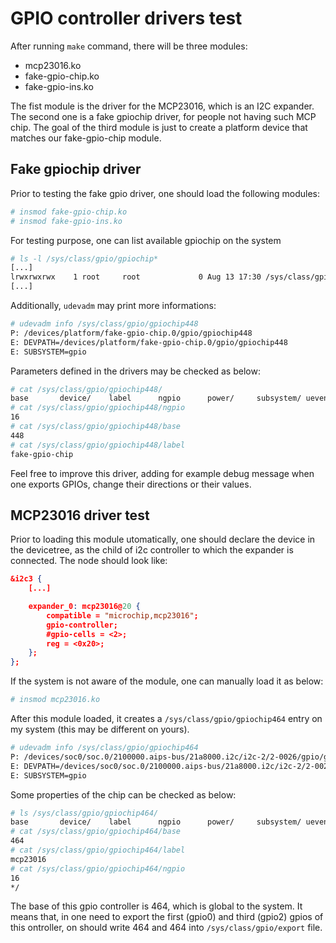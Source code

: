 # GPIO controller drivers test

After running `make` command, there will be three modules:

* mcp23016.ko
* fake-gpio-chip.ko
* fake-gpio-ins.ko

The fist module is the driver for the MCP23016, which is an I2C expander. The
second one is a fake gpiochip driver, for people not having such MCP chip.
The goal of the third module is just to create a platform device that matches
our fake-gpio-chip module.

## Fake gpiochip driver

Prior to testing the fake gpio driver, one should load the following modules:

```bash
# insmod fake-gpio-chip.ko
# insmod fake-gpio-ins.ko
```

For testing purpose, one can list available gpiochip on the system

```bash
# ls -l /sys/class/gpio/gpiochip*
[...]
lrwxrwxrwx    1 root     root             0 Aug 13 17:30 /sys/class/gpio/gpiochip448 -> ../../devices/platform/fake-gpio-chip.0/gpio/gpiochip448
[...]
```

Additionally, `udevadm` may print more informations:

```bash
# udevadm info /sys/class/gpio/gpiochip448
P: /devices/platform/fake-gpio-chip.0/gpio/gpiochip448
E: DEVPATH=/devices/platform/fake-gpio-chip.0/gpio/gpiochip448
E: SUBSYSTEM=gpio
```

Parameters defined in the drivers may be checked as below:

```bash
# cat /sys/class/gpio/gpiochip448/
base       device/    label      ngpio      power/     subsystem/ uevent
# cat /sys/class/gpio/gpiochip448/ngpio 
16
# cat /sys/class/gpio/gpiochip448/base 
448
# cat /sys/class/gpio/gpiochip448/label 
fake-gpio-chip
```

Feel free to improve this driver, adding for example debug message when one
exports GPIOs, change their directions or their values.


## MCP23016 driver test

Prior to loading this module utomatically, one should declare the device
in the devicetree, as the child of i2c controller to which the expander is
connected. The node should look like:

```json
&i2c3 {
    [...]

    expander_0: mcp23016@20 {
        compatible = "microchip,mcp23016";
        gpio-controller;
        #gpio-cells = <2>;
        reg = <0x20>;
    };
};
```
If the system is not aware of the module, one can manually load it as below:

```bash
# insmod mcp23016.ko
```

After this module loaded, it creates a `/sys/class/gpio/gpiochip464` entry
on my system (this may be different on yours).

```bash
# udevadm info /sys/class/gpio/gpiochip464
P: /devices/soc0/soc.0/2100000.aips-bus/21a8000.i2c/i2c-2/2-0026/gpio/gpiochip464
E: DEVPATH=/devices/soc0/soc.0/2100000.aips-bus/21a8000.i2c/i2c-2/2-0026/gpio/gpiochip464
E: SUBSYSTEM=gpio
```
Some properties of the chip can be checked as below:

```bash
# ls /sys/class/gpio/gpiochip464/ 
base       device/    label      ngpio      power/     subsystem/ uevent
# cat /sys/class/gpio/gpiochip464/base 
464
# cat /sys/class/gpio/gpiochip464/label 
mcp23016
# cat /sys/class/gpio/gpiochip464/ngpio 
16
*/
```

The base of this gpio controller is 464, which is global to the system.
It means that, in one need to export the first (gpio0) and third (gpio2) gpios
of this ontroller, on should write 464 and 464 into `/sys/class/gpio/export`
file. 
